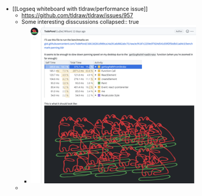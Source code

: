 - [[Logseq whiteboard with tldraw/performance issue]]
	- https://github.com/tldraw/tldraw/issues/957
	- Some interesting disscussions
	  collapsed:: true
		- ![image.png](../assets/image_1663558431209_0.png)
	-